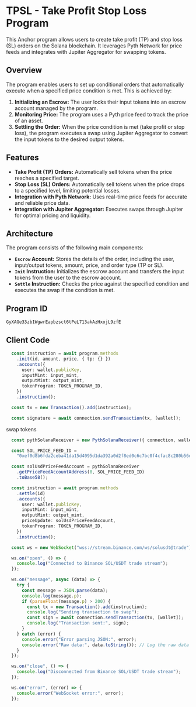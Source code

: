 # TPSL - Take Profit Stop Loss Program

This Anchor program allows users to create take profit (TP) and stop loss (SL) orders on the Solana blockchain. It leverages Pyth Network for price feeds and integrates with Jupiter Aggregator for swapping tokens.

## Overview

The program enables users to set up conditional orders that automatically execute when a specified price condition is met.  This is achieved by:

1.  **Initializing an Escrow:**  The user locks their input tokens into an escrow account managed by the program.
2.  **Monitoring Price:** The program uses a Pyth price feed to track the price of an asset.
3.  **Settling the Order:** When the price condition is met (take profit or stop loss), the program executes a swap using Jupiter Aggregator to convert the input tokens to the desired output tokens.

## Features

*   **Take Profit (TP) Orders:** Automatically sell tokens when the price reaches a specified target.
*   **Stop Loss (SL) Orders:** Automatically sell tokens when the price drops to a specified level, limiting potential losses.
*   **Integration with Pyth Network:** Uses real-time price feeds for accurate and reliable price data.
*   **Integration with Jupiter Aggregator:**  Executes swaps through Jupiter for optimal pricing and liquidity.

## Architecture

The program consists of the following main components:

*   **`Escrow` Account:** Stores the details of the order, including the user, input/output tokens, amount, price, and order type (TP or SL).
*   **`Init` Instruction:** Initializes the escrow account and transfers the input tokens from the user to the escrow account.
*   **`Settle` Instruction:** Checks the price against the specified condition and executes the swap if the condition is met.

## Program ID

`GyXAGe33zb1WgwrEapbzsct6tPeL713akAzHxojL9zfE`

## Client Code 
```typescript
  const instruction = await program.methods
    .init(id, amount, price, { tp: {} })
    .accounts({
      user: wallet.publicKey,
      inputMint: input_mint,
      outputMint: output_mint,
      tokenProgram: TOKEN_PROGRAM_ID,
    })
    .instruction();

  const tx = new Transaction().add(instruction);

  const signature = await connection.sendTransaction(tx, [wallet]);
```
swap tokens 
```typescript
  const pythSolanaReceiver = new PythSolanaReceiver({ connection, wallet });

  const SOL_PRICE_FEED_ID =
    "0xef0d8b6fda2ceba41da15d4095d1da392a0d2f8ed0c6c7bc0f4cfac8c280b56d";

  const solUsdPriceFeedAccount = pythSolanaReceiver
    .getPriceFeedAccountAddress(0, SOL_PRICE_FEED_ID)
    .toBase58();

  const instruction = await program.methods
    .settle(id)
    .accounts({
      user: wallet.publicKey,
      inputMint: input_mint,
      outputMint: output_mint,
      priceUpdate: solUsdPriceFeedAccount,
      tokenProgram: TOKEN_PROGRAM_ID,
    })
    .instruction();

  const ws = new WebSocket("wss://stream.binance.com/ws/solusdt@trade");

  ws.on("open", () => {
    console.log("Connected to Binance SOL/USDT trade stream");
  });

  ws.on("message", async (data) => {
    try {
      const message = JSON.parse(data);
      console.log(message.p);
      if (parseFloat(message.p) > 200) {
        const tx = new Transaction().add(instruction);
        console.log("Sending transaction to swap");
        const sign = await connection.sendTransaction(tx, [wallet]);
        console.log("Transaction sent:", sign);
      }
    } catch (error) {
      console.error("Error parsing JSON:", error);
      console.error("Raw data:", data.toString()); // Log the raw data
    }
  });

  ws.on("close", () => {
    console.log("Disconnected from Binance SOL/USDT trade stream");
  });

  ws.on("error", (error) => {
    console.error("WebSocket error:", error);
  });
```

